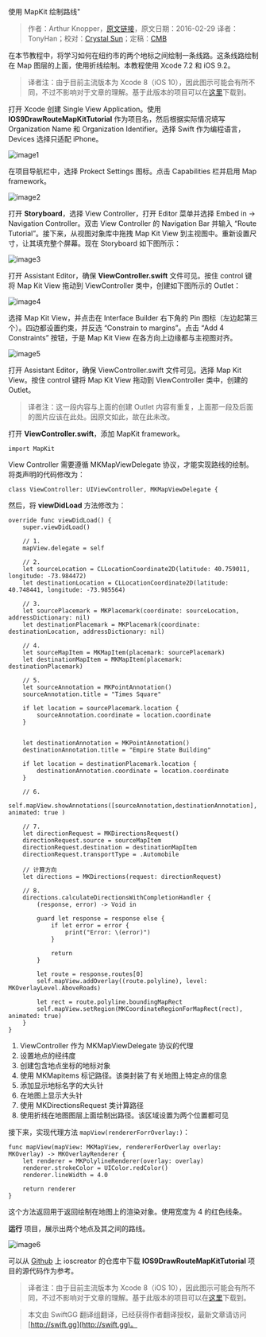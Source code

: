 使用 MapKit 绘制路线"

> 作者：Arthur Knopper，[原文链接](https://www.ioscreator.com/tutorials/draw-route-mapkit-tutorial)，原文日期：2016-02-29
> 译者：TonyHan；校对：[Crystal Sun](http://www.jianshu.com/users/7a2d2cc38444/latest_articles)；定稿：[CMB](https://github.com/chenmingbiao)
  









在本节教程中，将学习如何在纽约市的两个地标之间绘制一条线路。这条线路绘制在 Map 图层的上面，使用折线绘制。本教程使用 Xcode 7.2 和 iOS 9.2。



> 译者注：由于目前主流版本为 Xcode 8（iOS 10），因此图示可能会有所不同，不过不影响对于文章的理解。基于此版本的项目可以在[这里](https://github.com/lettleprince/IOS9DrawRouteMapKitTutorial)下载到。

打开 Xcode 创建 Single View Application。使用 **IOS9DrawRouteMapKitTutorial** 作为项目名，然后根据实际情况填写 Organization Name 和 Organization Identifier。选择 Swift 作为编程语言，Devices 选择只适配 iPhone。

![image1](https://static1.squarespace.com/static/52428a0ae4b0c4a5c2a2cede/t/56cc46ad4d088ea899578483/1456228023320/?format=1500w)

在项目导航栏中，选择 Prokect Settings 图标。点击 Capabilities 栏并启用 Map framework。

![image2](https://static1.squarespace.com/static/52428a0ae4b0c4a5c2a2cede/t/56cc4fc61bbee05e52d974ec/1456230356683/?format=2500w)

打开 **Storyboard**，选择  View Controller，打开 Editor 菜单并选择 Embed in -> Navigation Controller。双击 View Controller 的 Navigation Bar 并输入 “Route Tutorial”。接下来，从视图对象库中拖拽 Map Kit View 到主视图中。重新设置尺寸，让其填充整个屏幕。现在 Storyboard 如下图所示：

![image3](https://static1.squarespace.com/static/52428a0ae4b0c4a5c2a2cede/t/56cc4be70442621c56ee71f0/1456229367115/?format=2500w)

打开 Assistant Editor，确保 **ViewController.swift** 文件可见。按住 control 键将 Map Kit View 拖动到 ViewController 类中，创建如下图所示的 Outlet：

![image4](https://static1.squarespace.com/static/52428a0ae4b0c4a5c2a2cede/t/56d3303d7da24f7ba20e325d/1456681028709/?format=750w)

选择 Map Kit View，并点击在 Interface Builder 右下角的 Pin 图标（左边起第三个）。四边都设置约束，并反选 “Constrain to margins”。点击 “Add 4 Constraints” 按钮，于是 Map Kit View 在各方向上边缘都与主视图对齐。

![image5](https://static1.squarespace.com/static/52428a0ae4b0c4a5c2a2cede/t/56cc4adb59827e2cba96ca38/1456229089944/?format=750w)

打开 Assistant Editor，确保 ViewController.swift 文件可见。选择 Map Kit View。按住 control 键将 Map Kit View 拖动到 ViewController 类中，创建的 Outlet。

> 译者注：这一段内容与上面的创建 Outlet 内容有重复，上面那一段及后面的图片应该在此处。因原文如此，故在此未改。

打开 **ViewController.swift**，添加 MapKit framework。

    
    import MapKit

View Controller 需要遵循 MKMapViewDelegate 协议，才能实现路线的绘制。将类声明的代码修改为：

    
    class ViewController: UIViewController, MKMapViewDelegate {

然后，将 **viewDidLoad** 方法修改为：

    
    override func viewDidLoad() {
        super.viewDidLoad()
        
        // 1.
        mapView.delegate = self
        
        // 2.
        let sourceLocation = CLLocationCoordinate2D(latitude: 40.759011, longitude: -73.984472)
        let destinationLocation = CLLocationCoordinate2D(latitude: 40.748441, longitude: -73.985564)
        
        // 3.
        let sourcePlacemark = MKPlacemark(coordinate: sourceLocation, addressDictionary: nil)
        let destinationPlacemark = MKPlacemark(coordinate: destinationLocation, addressDictionary: nil)
        
        // 4.
        let sourceMapItem = MKMapItem(placemark: sourcePlacemark)
        let destinationMapItem = MKMapItem(placemark: destinationPlacemark)
        
        // 5.
        let sourceAnnotation = MKPointAnnotation()
        sourceAnnotation.title = "Times Square"
        
        if let location = sourcePlacemark.location {
            sourceAnnotation.coordinate = location.coordinate
        }
        
        
        let destinationAnnotation = MKPointAnnotation()
        destinationAnnotation.title = "Empire State Building"
        
        if let location = destinationPlacemark.location {
            destinationAnnotation.coordinate = location.coordinate
        }
        
        // 6.
        self.mapView.showAnnotations([sourceAnnotation,destinationAnnotation], animated: true )
        
        // 7.
        let directionRequest = MKDirectionsRequest()
        directionRequest.source = sourceMapItem
        directionRequest.destination = destinationMapItem
        directionRequest.transportType = .Automobile
        
        // 计算方向
        let directions = MKDirections(request: directionRequest)
        
        // 8.
        directions.calculateDirectionsWithCompletionHandler {
            (response, error) -> Void in
            
            guard let response = response else {
                if let error = error {
                    print("Error: \(error)")
                }
                
                return
            }
            
            let route = response.routes[0]
            self.mapView.addOverlay((route.polyline), level: MKOverlayLevel.AboveRoads)
            
            let rect = route.polyline.boundingMapRect
            self.mapView.setRegion(MKCoordinateRegionForMapRect(rect), animated: true)
        }
    }

1. ViewController 作为 MKMapViewDelegate 协议的代理
2. 设置地点的经纬度
3. 创建包含地点坐标的地标对象
4. 使用 MKMapitems 标记路径。该类封装了有关地图上特定点的信息
5. 添加显示地标名字的大头针
6. 在地图上显示大头针
7. 使用 MKDirectionsRequest 类计算路径
8. 使用折线在地图图层上面绘制出路径。该区域设置为两个位置都可见

接下来，实现代理方法 `mapView(rendererForrOverlay:)`：

    
    func mapView(mapView: MKMapView, rendererForOverlay overlay: MKOverlay) -> MKOverlayRenderer {
        let renderer = MKPolylineRenderer(overlay: overlay)
        renderer.strokeColor = UIColor.redColor()
        renderer.lineWidth = 4.0
    
        return renderer
    }

这个方法返回用于返回绘制在地图上的渲染对象。使用宽度为 4 的红色线条。

**运行** 项目，展示出两个地点及其之间的路线。

![image6](https://static1.squarespace.com/static/52428a0ae4b0c4a5c2a2cede/t/56d3300c59827e6585c69352/1456680990852/?format=1500w)

可以从 [Github]() 上 ioscreator 的仓库中下载 **IOS9DrawRouteMapKitTutorial** 项目的源代码作为参考。

> 译者注：由于目前主流版本为 Xcode 8（iOS 10），因此图示可能会有所不同，不过不影响对于文章的理解。基于此版本的项目可以在[这里](https://github.com/lettleprince/IOS9DrawRouteMapKitTutorial)下载到。


> 本文由 SwiftGG 翻译组翻译，已经获得作者翻译授权，最新文章请访问 [http://swift.gg](http://swift.gg)。